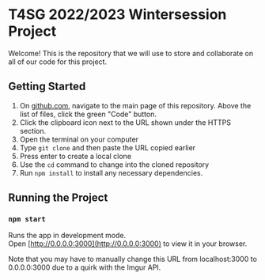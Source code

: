# T4SG 2022/2023 Wintersession Project

Welcome! This is the repository that we will use to store and collaborate on all of our code for this project. 

## Getting Started

1. On [github.com](https://github.com/jacksonmoody/T4SG-Wintersession), navigate to the main page of this repository. Above the list of files, click the green "Code" button.
2. Click the clipboard icon next to the URL shown under the HTTPS section.
3. Open the terminal on your computer
4. Type `git clone` and then paste the URL copied earlier
5. Press enter to create a local clone
6. Use the `cd` command to change into the cloned repository
7. Run `npm install` to install any necessary dependencies.

## Running the Project

### `npm start`

Runs the app in development mode.\
Open [http://0.0.0.0:3000](http://0.0.0.0:3000) to view it in your browser.

Note that you may have to manually change this URL from localhost:3000 to 0.0.0.0:3000 due to a quirk with the Imgur API. 
